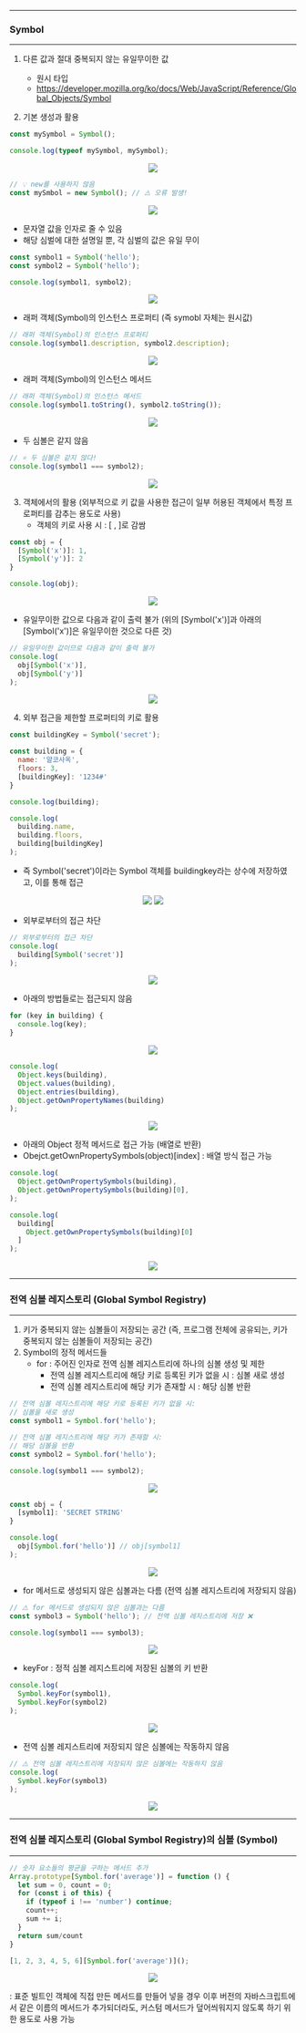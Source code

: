 -----
### Symbol
-----
1. 다른 값과 절대 중복되지 않는 유일무이한 값
   - 원시 타입
   - https://developer.mozilla.org/ko/docs/Web/JavaScript/Reference/Global_Objects/Symbol

2. 기본 생성과 활용
```js
const mySymbol = Symbol();

console.log(typeof mySymbol, mySymbol);
```
<div align="center">
<img src="https://github.com/sooyounghan/JavaScript/assets/34672301/e3f5ef83-168b-4180-89b2-fc133a326650">
</div>

```js
// 💡 new를 사용하지 않음
const mySmbol = new Symbol(); // ⚠️ 오류 발생!
```
<div align="center">
<img src="https://github.com/sooyounghan/JavaScript/assets/34672301/a1de3e33-93e2-4bb9-83f5-7a3a868f6b7c">
</div>

  - 문자열 값을 인자로 줄 수 있음
  - 해당 심벌에 대한 설명일 뿐, 각 심벌의 값은 유일 무이
```js
const symbol1 = Symbol('hello');
const symbol2 = Symbol('hello');

console.log(symbol1, symbol2);
```
<div align="center">
<img src="https://github.com/sooyounghan/JavaScript/assets/34672301/3bbb1f46-3a7c-4761-8fde-4e0f9ac66253">
</div>

  - 래퍼 객체(Symbol)의 인스턴스 프로퍼티 (즉 symobl 자체는 원시값)
```js
// 래퍼 객체(Symbol)의 인스턴스 프로퍼티
console.log(symbol1.description, symbol2.description);
```
<div align="center">
<img src="https://github.com/sooyounghan/JavaScript/assets/34672301/3e029968-d7f6-4ebb-ba04-5e69bb2a311a">
</div>

  - 래퍼 객체(Symbol)의 인스턴스 메서드
```js
// 래퍼 객체(Symbol)의 인스턴스 메서드
console.log(symbol1.toString(), symbol2.toString());
```
<div align="center">
<img src="https://github.com/sooyounghan/JavaScript/assets/34672301/f35f502c-1cd4-4d48-9da9-19727d0990e7">
</div>

  - 두 심볼은 같지 않음
```js
// ⭐️ 두 심볼은 같지 않다!
console.log(symbol1 === symbol2);
```
<div align="center">
<img src="https://github.com/sooyounghan/JavaScript/assets/34672301/f2bc10f5-e977-47f2-9b63-3f2709d7857c">
</div>

3. 객체에서의 활용 (외부적으로 키 값을 사용한 접근이 일부 허용된 객체에서 특정 프로퍼티를 감추는 용도로 사용)
   - 객체의 키로 사용 시 : [ , ]로 감쌈
```js
const obj = {
  [Symbol('x')]: 1,
  [Symbol('y')]: 2
}

console.log(obj);
```
<div align="center">
<img src="https://github.com/sooyounghan/JavaScript/assets/34672301/03b16ad7-3fc1-4dee-8cd0-3739a578df12">
</div>

  - 유일무이한 값으로 다음과 같이 출력 불가 (위의  [Symbol('x')]과  아래의  [Symbol('x')]은 유일무이한 것으로 다른 것)
```js
// 유일무이한 값이므로 다음과 같이 출력 불가
console.log(
  obj[Symbol('x')],
  obj[Symbol('y')]
);
```
<div align="center">
<img src="https://github.com/sooyounghan/JavaScript/assets/34672301/ec61905b-4f52-4c8f-b2b7-1f156f743927">
</div>

4. 외부 접근을 제한할 프로퍼티의 키로 활용
```js
const buildingKey = Symbol('secret');

const building = {
  name: '얄코사옥',
  floors: 3,
  [buildingKey]: '1234#'
}

console.log(building);

console.log(
  building.name,
  building.floors,
  building[buildingKey]
);
```
  - 즉 Symbol('secret')이라는 Symbol 객체를 buildingkey라는 상수에 저장하였고, 이를 통해 접근
<div align="center">
<img src="https://github.com/sooyounghan/JavaScript/assets/34672301/196ff255-dccd-4ccd-abc9-8c3568e7eeaf">
<img src="https://github.com/sooyounghan/JavaScript/assets/34672301/53de47f1-51c1-496a-a60f-0124f3c98b79">
</div>

  - 외부로부터의 접근 차단
```js
// 외부로부터의 접근 차단
console.log(
  building[Symbol('secret')]
);
```
<div align="center">
<img src="https://github.com/sooyounghan/JavaScript/assets/34672301/6ead62dd-7c40-4894-a693-2394cdb940c1">
</div>

  - 아래의 방법들로는 접근되지 않음
```js
for (key in building) {
  console.log(key);
}
```
<div align="center">
<img src="https://github.com/sooyounghan/JavaScript/assets/34672301/a814b88b-5217-4866-8c99-e10386f0ef57">
</div>

```js
console.log(
  Object.keys(building),
  Object.values(building),
  Object.entries(building),
  Object.getOwnPropertyNames(building)
);
```
<div align="center">
<img src="https://github.com/sooyounghan/JavaScript/assets/34672301/4897348d-8b2a-45cc-b5cd-9f65ab995e07">
</div>

  - 아래의 Object 정적 메서드로 접근 가능 (배열로 반환)
  - Obejct.getOwnPropertySymbols(object)[index] : 배열 방식 접근 가능
```js
console.log(
  Object.getOwnPropertySymbols(building),
  Object.getOwnPropertySymbols(building)[0],
);

console.log(
  building[
    Object.getOwnPropertySymbols(building)[0]
  ]
);
```
<div align="center">
<img src="https://github.com/sooyounghan/JavaScript/assets/34672301/8d7fa1e3-38e5-4602-bba6-8b626415ddf7">
</div>

-----
### 전역 심볼 레지스토리 (Global Symbol Registry)
-----
1. 키가 중복되지 않는 심볼들이 저장되는 공간 (즉, 프로그램 전체에 공유되는, 키가 중복되지 않는 심볼들이 저장되는 공간)
2. Symbol의 정적 메서드들
   - for : 주어진 인자로 전역 심볼 레지스트리에 하나의 심볼 생성 및 제한
     + 전역 심볼 레지스트리에 해당 키로 등록된 키가 없을 시 : 심볼 새로 생성
     + 전역 심볼 레지스트리에 해당 키가 존재할 시 : 해당 심볼 반환
```js
// 전역 심볼 레지스트리에 해당 키로 등록된 키가 없을 시:
// 심볼을 새로 생성
const symbol1 = Symbol.for('hello');

// 전역 심볼 레지스트리에 해당 키가 존재할 시:
// 해당 심볼을 반환
const symbol2 = Symbol.for('hello');

console.log(symbol1 === symbol2);
```
<div align="center">
<img src="https://github.com/sooyounghan/JavaScript/assets/34672301/be237ef6-9019-4f0c-8549-7d6895d571c2">
</div>

```js
const obj = {
  [symbol1]: 'SECRET STRING'
}

console.log(
  obj[Symbol.for('hello')] // obj[symbol1]
);
```
<div align="center">
<img src="https://github.com/sooyounghan/JavaScript/assets/34672301/53620ead-5cd0-472a-bdaf-e3809ff2e0ed">
</div>

  - for 메서드로 생성되지 않은 심볼과는 다름 (전역 심볼 레지스트리에 저장되지 않음)
```js
// ⚠️ for 메서드로 생성되지 않은 심볼과는 다름
const symbol3 = Symbol('hello'); // 전역 심볼 레지스트리에 저장 ❌

console.log(symbol1 === symbol3);
```
<div align="center">
<img src="https://github.com/sooyounghan/JavaScript/assets/34672301/6acbc877-834f-48ef-bcd0-8ef80a0a8791">
</div>

  - keyFor : 정적 심볼 레지스트리에 저장된 심볼의 키 반환
```js
console.log(
  Symbol.keyFor(symbol1),
  Symbol.keyFor(symbol2)
);
```
<div align="center">
<img src="https://github.com/sooyounghan/JavaScript/assets/34672301/f254dda3-e8bf-4d36-8fd0-c2b4d36de219">
</div>

  - 전역 심볼 레지스트리에 저장되지 않은 심볼에는 작동하지 않음
```js
// ⚠️ 전역 심볼 레지스트리에 저장되지 않은 심볼에는 작동하지 않음
console.log(
  Symbol.keyFor(symbol3)
);
```
<div align="center">
<img src="https://github.com/sooyounghan/JavaScript/assets/34672301/6ee6e8c9-0061-4abc-8a3c-8191e8e180b7">
</div>

-----
### 전역 심볼 레지스토리 (Global Symbol Registry)의 심볼 (Symbol)
-----
```js
// 숫자 요소들의 평균을 구하는 메서드 추가
Array.prototype[Symbol.for('average')] = function () {
  let sum = 0, count = 0;
  for (const i of this) {
    if (typeof i !== 'number') continue;
    count++;
    sum += i;
  }
  return sum/count
}

[1, 2, 3, 4, 5, 6][Symbol.for('average')]();
```
<div align="center">
<img src="https://github.com/sooyounghan/JavaScript/assets/34672301/e08604e3-4b1c-471d-b35b-816ce86fabd7">
</div>

: 표준 빌트인 객체에 직접 만든 메서드를 만들어 넣을 경우 이후 버전의 자바스크립트에서 같은 이름의 메서드가 추가되더라도, 커스텀 메서드가 덮어씌워지지 않도록 하기 위한 용도로 사용 가능
